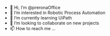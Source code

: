 - 👋 Hi, I’m @preronaOffice
- 👀 I’m interested in Robotic Process Automation
- 🌱 I’m currently learning UiPath
- 💞️ I’m looking to collaborate on new projects
- 📫 How to reach me ...

<!---
preronaOffice/preronaOffice is a ✨ special ✨ repository because its `README.md` (this file) appears on your GitHub profile.
You can click the Preview link to take a look at your changes.
--->
